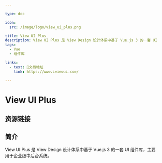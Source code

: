 ```yaml
---

type: doc

icon:
  src: /image/logo/view_ui_plus.png

title: View UI Plus
description: View UI Plus 是 View Design 设计体系中基于 Vue.js 3 的一套 UI 组件库，主要用于企业级中后台系统。
tags:
  - Vue
  - 组件库

links:
  - text: 📖文档地址
    link: https://www.iviewui.com/

---
```


<ShowLogo />

# View UI Plus

<ShowTags />

<ShowBreadcrumb />

## 资源链接

<ShowLinks />

## 简介

View UI Plus 是 View Design 设计体系中基于 Vue.js 3 的一套 UI 组件库，主要用于企业级中后台系统。
